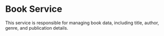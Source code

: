 # Book Service

This service is responsible for managing book data, including title, author, genre, and publication details.